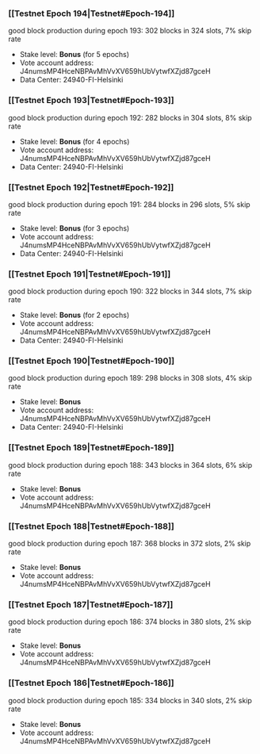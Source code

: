 ### [[Testnet Epoch 194|Testnet#Epoch-194]]
good block production during epoch 193: 302 blocks in 324 slots, 7% skip rate
* Stake level: **Bonus** (for 5 epochs)
* Vote account address: J4numsMP4HceNBPAvMhVvXV659hUbVytwfXZjd87gceH
* Data Center: 24940-FI-Helsinki
### [[Testnet Epoch 193|Testnet#Epoch-193]]
good block production during epoch 192: 282 blocks in 304 slots, 8% skip rate
* Stake level: **Bonus** (for 4 epochs)
* Vote account address: J4numsMP4HceNBPAvMhVvXV659hUbVytwfXZjd87gceH
* Data Center: 24940-FI-Helsinki
### [[Testnet Epoch 192|Testnet#Epoch-192]]
good block production during epoch 191: 284 blocks in 296 slots, 5% skip rate
* Stake level: **Bonus** (for 3 epochs)
* Vote account address: J4numsMP4HceNBPAvMhVvXV659hUbVytwfXZjd87gceH
* Data Center: 24940-FI-Helsinki
### [[Testnet Epoch 191|Testnet#Epoch-191]]
good block production during epoch 190: 322 blocks in 344 slots, 7% skip rate
* Stake level: **Bonus** (for 2 epochs)
* Vote account address: J4numsMP4HceNBPAvMhVvXV659hUbVytwfXZjd87gceH
* Data Center: 24940-FI-Helsinki
### [[Testnet Epoch 190|Testnet#Epoch-190]]
good block production during epoch 189: 298 blocks in 308 slots, 4% skip rate
* Stake level: **Bonus**
* Vote account address: J4numsMP4HceNBPAvMhVvXV659hUbVytwfXZjd87gceH
* Data Center: 24940-FI-Helsinki
### [[Testnet Epoch 189|Testnet#Epoch-189]]
good block production during epoch 188: 343 blocks in 364 slots, 6% skip rate
* Stake level: **Bonus**
* Vote account address: J4numsMP4HceNBPAvMhVvXV659hUbVytwfXZjd87gceH
### [[Testnet Epoch 188|Testnet#Epoch-188]]
good block production during epoch 187: 368 blocks in 372 slots, 2% skip rate
* Stake level: **Bonus**
* Vote account address: J4numsMP4HceNBPAvMhVvXV659hUbVytwfXZjd87gceH
### [[Testnet Epoch 187|Testnet#Epoch-187]]
good block production during epoch 186: 374 blocks in 380 slots, 2% skip rate
* Stake level: **Bonus**
* Vote account address: J4numsMP4HceNBPAvMhVvXV659hUbVytwfXZjd87gceH
### [[Testnet Epoch 186|Testnet#Epoch-186]]
good block production during epoch 185: 334 blocks in 340 slots, 2% skip rate
* Stake level: **Bonus**
* Vote account address: J4numsMP4HceNBPAvMhVvXV659hUbVytwfXZjd87gceH